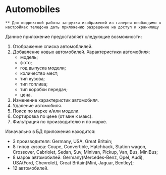 # Automobiles
    ** Для корректной работы загрузки изображений из галереи необходимо в настройках телефона дать приложению разрешение на доступ к хранилищу
Данное приложение предоставляет следующие возможности:
  1. Отображение списка автомоблилей.
  2. Добавление новых автомобилей.
      Характеристики автомобиля:
        * модель;
        * фото;
        * год выпуска модели;
        * количество мест;
        * тип кузова;
        * тип топлива;
        * тип коробки передач;
        * цена.
   3. Изменение характеристик автомобиля.
   4. Удаление автомобиля.
   5. Поиск по марке и/или модели.
   6. Сортировка по цене (от мин к макс).
   7. Фильтрация по производителю и по марке.

Изначально в БД приложения находится: 
  * 3 производителя: Germany, USA, Great Britain;
  * 8 типов кузова: Coupe, Convertible, Hatchback, Station wagon, Crossover, Cabriolet, Sedan, Suv, Minivan, Pickup, Van, Bus, MiniBus;
  * 8 марок автомобилей: Germany(Mercedes-Benz, Opel, Audi), USA(Ford, Chevrolet), Great Britain(Mini, Jaguar, Bentley);
  * 12 автомобилей.
   
